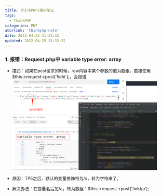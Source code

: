 ```yaml
---
title: ThinkPHP5使用笔记
tags:
  - ThinkPHP
categories: PHP
abbrlink: 'thinkphp-note'
date: 2022-04-25 11:32:32
updated: 2022-04-25 11:32:32
---
```


### 1. 报错：Request.php中 variable type error: array
 - 描述：如果在post请求的时候，raw内容中某个参数的值为数组，直接使用$this->request->post('field');，会报错
![](/images/thinkphp_note_1.png)

 - 原因：TP5之后，默认的变量修饰符为/s，转为字符串了。
 - 解决办法：在变量名后加/a，转为数组：$this->request->post('field/a');